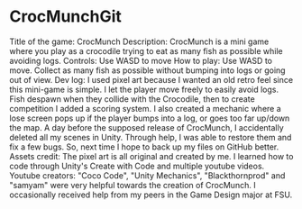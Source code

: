 # CrocMunchGit
Title of the game: CrocMunch
Description: CrocMunch is a mini game where you play as a crocodile trying to eat as many fish as possible while avoiding logs. 
Controls: Use WASD to move
How to play: Use WASD to move. Collect as many fish as possible without bumping into logs or going out of view.
Dev log: I used pixel art because I wanted an old retro feel since this mini-game is simple. I let the player move freely to easily avoid logs. Fish despawn when they collide with the Crocodile, then to create competition I added a scoring system. I also created a mechanic where a lose screen pops up if the player bumps into a log, or goes too far up/down the map. A day before the supposed release of CrocMunch, I accidentally deleted all my scenes in Unity. Through help, I was able to restore them and fix a few bugs. So, next time I hope to back up my files on GitHub better.  
Assets credit: The pixel art is all original and created by me. I learned how to code through Unity's Create with Code and multiple youtube videos.  Youtube creators: "Coco Code", "Unity Mechanics", "Blackthornprod" and "samyam" were very helpful towards the creation of CrocMunch. I occasionally received help from my peers in the Game Design major at FSU. 
